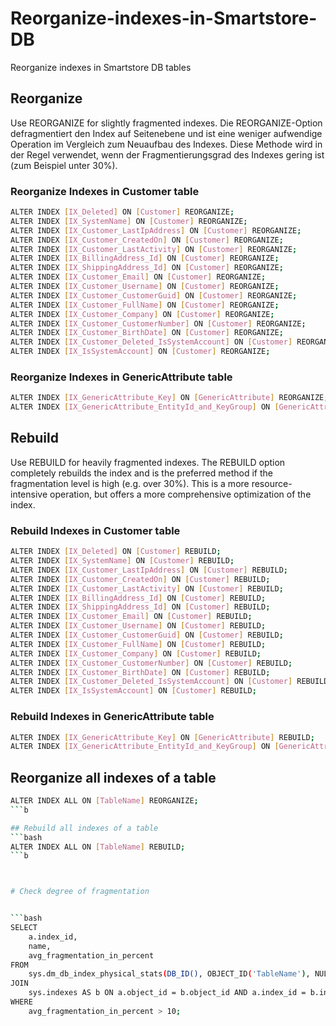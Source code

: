 # Reorganize-indexes-in-Smartstore-DB
Reorganize indexes in Smartstore DB tables

## Reorganize
Use REORGANIZE for slightly fragmented indexes.
Die REORGANIZE-Option defragmentiert den Index auf Seitenebene und ist eine weniger aufwendige Operation im Vergleich zum Neuaufbau des Indexes. Diese Methode wird in der Regel verwendet, wenn der Fragmentierungsgrad des Indexes gering ist (zum Beispiel unter 30%).

### Reorganize Indexes in Customer table
```bash
ALTER INDEX [IX_Deleted] ON [Customer] REORGANIZE;
ALTER INDEX [IX_SystemName] ON [Customer] REORGANIZE;
ALTER INDEX [IX_Customer_LastIpAddress] ON [Customer] REORGANIZE;
ALTER INDEX [IX_Customer_CreatedOn] ON [Customer] REORGANIZE;
ALTER INDEX [IX_Customer_LastActivity] ON [Customer] REORGANIZE;
ALTER INDEX [IX_BillingAddress_Id] ON [Customer] REORGANIZE;
ALTER INDEX [IX_ShippingAddress_Id] ON [Customer] REORGANIZE;
ALTER INDEX [IX_Customer_Email] ON [Customer] REORGANIZE;
ALTER INDEX [IX_Customer_Username] ON [Customer] REORGANIZE;
ALTER INDEX [IX_Customer_CustomerGuid] ON [Customer] REORGANIZE;
ALTER INDEX [IX_Customer_FullName] ON [Customer] REORGANIZE;
ALTER INDEX [IX_Customer_Company] ON [Customer] REORGANIZE;
ALTER INDEX [IX_Customer_CustomerNumber] ON [Customer] REORGANIZE;
ALTER INDEX [IX_Customer_BirthDate] ON [Customer] REORGANIZE;
ALTER INDEX [IX_Customer_Deleted_IsSystemAccount] ON [Customer] REORGANIZE;
ALTER INDEX [IX_IsSystemAccount] ON [Customer] REORGANIZE;
```

### Reorganize Indexes in GenericAttribute table
```bash
ALTER INDEX [IX_GenericAttribute_Key] ON [GenericAttribute] REORGANIZE;
ALTER INDEX [IX_GenericAttribute_EntityId_and_KeyGroup] ON [GenericAttribute] REORGANIZE;
```

## Rebuild
Use REBUILD for heavily fragmented indexes.
The REBUILD option completely rebuilds the index and is the preferred method if the fragmentation level is high (e.g. over 30%). This is a more resource-intensive operation, but offers a more comprehensive optimization of the index.

### Rebuild Indexes in Customer table
```bash
ALTER INDEX [IX_Deleted] ON [Customer] REBUILD;
ALTER INDEX [IX_SystemName] ON [Customer] REBUILD;
ALTER INDEX [IX_Customer_LastIpAddress] ON [Customer] REBUILD;
ALTER INDEX [IX_Customer_CreatedOn] ON [Customer] REBUILD;
ALTER INDEX [IX_Customer_LastActivity] ON [Customer] REBUILD;
ALTER INDEX [IX_BillingAddress_Id] ON [Customer] REBUILD;
ALTER INDEX [IX_ShippingAddress_Id] ON [Customer] REBUILD;
ALTER INDEX [IX_Customer_Email] ON [Customer] REBUILD;
ALTER INDEX [IX_Customer_Username] ON [Customer] REBUILD;
ALTER INDEX [IX_Customer_CustomerGuid] ON [Customer] REBUILD;
ALTER INDEX [IX_Customer_FullName] ON [Customer] REBUILD;
ALTER INDEX [IX_Customer_Company] ON [Customer] REBUILD;
ALTER INDEX [IX_Customer_CustomerNumber] ON [Customer] REBUILD;
ALTER INDEX [IX_Customer_BirthDate] ON [Customer] REBUILD;
ALTER INDEX [IX_Customer_Deleted_IsSystemAccount] ON [Customer] REBUILD;
ALTER INDEX [IX_IsSystemAccount] ON [Customer] REBUILD;
```





### Rebuild Indexes in GenericAttribute table
```bash
ALTER INDEX [IX_GenericAttribute_Key] ON [GenericAttribute] REBUILD;
ALTER INDEX [IX_GenericAttribute_EntityId_and_KeyGroup] ON [GenericAttribute] REBUILD;
```

## Reorganize all indexes of a table
```bash
ALTER INDEX ALL ON [TableName] REORGANIZE;
```b

## Rebuild all indexes of a table
```bash
ALTER INDEX ALL ON [TableName] REBUILD;
```b



# Check degree of fragmentation


```bash
SELECT
    a.index_id,
    name,
    avg_fragmentation_in_percent
FROM
    sys.dm_db_index_physical_stats(DB_ID(), OBJECT_ID('TableName'), NULL, NULL, 'LIMITED') AS a
JOIN
    sys.indexes AS b ON a.object_id = b.object_id AND a.index_id = b.index_id
WHERE
    avg_fragmentation_in_percent > 10;

```
